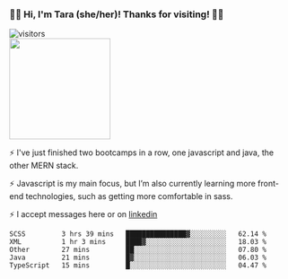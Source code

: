 ### 👋🏾 Hi, I'm Tara (she/her)! Thanks for visiting! 👋🏾
![visitors](https://visitor-badge.glitch.me/badge?page_id=qualmless)
<BR>
<img height="180em" src="https://github-readme-stats.vercel.app/api?username=qualmless&show_icons=true&hide_border=true&&count_private=true&include_all_commits=true" />

⚡️ I've just finished two bootcamps in a row, one javascript and java, the other MERN stack. 

⚡️ Javascript is my main focus, but I’m also currently learning more front-end technologies, such as getting more comfortable in sass. 

⚡️ I accept messages here or on <a href="https://www.linkedin.com/in/tarajdunmore/">linkedin</a>

<!--START_SECTION:waka-->
```text
SCSS         3 hrs 39 mins   ███████████████▓░░░░░░░░░   62.14 % 
XML          1 hr 3 mins     ████▓░░░░░░░░░░░░░░░░░░░░   18.03 % 
Other        27 mins         ██░░░░░░░░░░░░░░░░░░░░░░░   07.80 % 
Java         21 mins         █▓░░░░░░░░░░░░░░░░░░░░░░░   06.03 % 
TypeScript   15 mins         █░░░░░░░░░░░░░░░░░░░░░░░░   04.47 % 
```
<!--END_SECTION:waka-->

<!--
**qualmless/qualmless** is a ✨ _special_ ✨ repository because its `README.md` (this file) appears on your GitHub profile.

Here are some ideas to get you started:
- 🔭 I’m currently working on ...
- 👯 I’m looking to collaborate on ...
- 🤔 I’m looking for help with ...
- 💬 Ask me about ...
- 📫 How to reach me: ...
- ⚡ Fun fact: ...
-->
